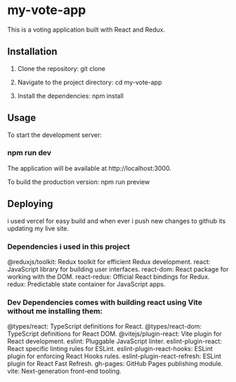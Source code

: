 # my-vote-app

This is a voting application built with React and Redux.

## Installation

1. Clone the repository:
git clone <repository-url>

2. Navigate to the project directory:
cd my-vote-app

3. Install the dependencies:
  npm install

## Usage
To start the development server:
### npm run dev
The application will be available at http://localhost:3000.


To build the production version:
npm run preview

## Deploying
i used vercel for easy build and when ever i push new changes to github its updating my live site.

### Dependencies i used in this project
@reduxjs/toolkit: Redux toolkit for efficient Redux development.
react: JavaScript library for building user interfaces.
react-dom: React package for working with the DOM.
react-redux: Official React bindings for Redux.
redux: Predictable state container for JavaScript apps.


### Dev Dependencies comes with building react using Vite without me installing them:
@types/react: TypeScript definitions for React.
@types/react-dom: TypeScript definitions for React DOM.
@vitejs/plugin-react: Vite plugin for React development.
eslint: Pluggable JavaScript linter.
eslint-plugin-react: React specific linting rules for ESLint.
eslint-plugin-react-hooks: ESLint plugin for enforcing React Hooks rules.
eslint-plugin-react-refresh: ESLint plugin for React Fast Refresh.
gh-pages: GitHub Pages publishing module.
vite: Next-generation front-end tooling.
